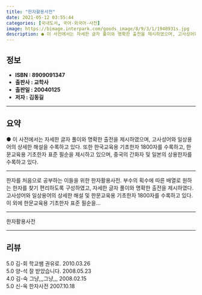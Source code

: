 ```yaml
---
title: "한자활용사전"
date: 2021-05-12 03:55:44
categories: [국내도서, 국어-외국어-사전]
image: https://bimage.interpark.com/goods_image/8/9/3/1/1948931s.jpg
description: ● 이 사전에서는 자세한 글자 풀이와 명확한 출전을 제시하였으며, 고사성어와 일상용어의 상세한 해설을 수록하고 있다. 또한 한국교육용 기초한자 1800자를 수록하고, 한문교육용 기초한자 표준 필순을 제시하고 있으며, 중국의 간화자 및 일본의 상용한자를 수록하고 있다.
---
```


## **정보**

- **ISBN : 8909091347**
- **출판사 : 교학사**
- **출판일 : 20040125**
- **저자 : 김동길**

------



## **요약**

●  이 사전에서는 자세한 글자 풀이와 명확한 출전을 제시하였으며, 고사성어와 일상용어의 상세한 해설을 수록하고 있다. 또한 한국교육용 기초한자 1800자를 수록하고, 한문교육용 기초한자 표준 필순을 제시하고 있으며, 중국의 간화자 및 일본의 상용한자를 수록하고 있다.

------

한자를 처음으로 공부하는 이들을 위한 한자활용사전. 부수의 획수에 따른 배열로 원하는 한자를 찾기 편리하도록 구성하였고, 자세한 글자 풀이와 명확한 출전을 제시하였다. 고사성어와 일상용어의 상세한 해설 및 한문교육용 기초한자 1800자를 수록하고 있다. 이 외에 한문교육용 기초한자 표준 필순을... 

------


한자활용사전 

------


## **리뷰** 

5.0 김-회 학교쌤 권유로. 2010.03.26 <br/>5.0 양-석 잘 받았습니다.  2008.05.23 <br/>4.0 김-숙 그냥,,,그냥,,, 2008.02.15 <br/>5.0 신-옥 한자사전 2007.10.18 <br/>